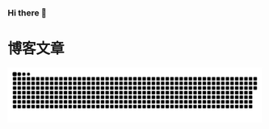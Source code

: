 ### Hi there 👋

# 博客文章
<!-- BLOG-POST-LIST:START -->

<!-- BLOG-POST-LIST:END -->


![snakes](https://raw.githubusercontent.com/tianya778/tianya778/c77bd13458854dbe5fa398bf75654da2f5a0707b/github-contribution-grid-snake.svg)
